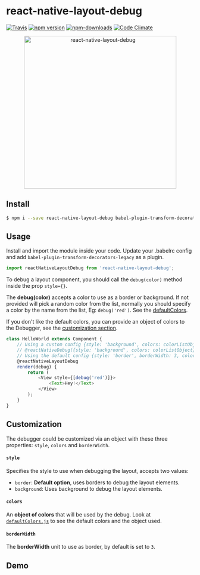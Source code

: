 # react-native-layout-debug

[![Travis](https://img.shields.io/travis/carloscuesta/react-native-layout-debug.svg?style=flat-square)](https://travis-ci.org/carloscuesta/react-native-layout-debug)
[![npm version](https://img.shields.io/npm/v/react-native-layout-debug.svg?style=flat-square)](https://www.npmjs.com/package/react-native-layout-debug)
[![npm-downloads](https://img.shields.io/npm/dt/react-native-layout-debug.svg?style=flat-square)](https://www.npmjs.com/package/react-native-layout-debug)
[![Code Climate](https://img.shields.io/codeclimate/github/carloscuesta/react-native-layout-debug.svg?style=flat-square)](https://codeclimate.com/github/carloscuesta/react-native-layout-debug)

<p align="center">
	<a href="#">
		<img src="https://cloud.githubusercontent.com/assets/7629661/21727352/59de2d74-d441-11e6-9440-211592aaa561.png" width="409" alt="react-native-layout-debug">
	</a>
</p>

## Install

```bash
$ npm i --save react-native-layout-debug babel-plugin-transform-decorators-legacy
```

## Usage

Install and import the module inside your code. Update your .babelrc config and add `babel-plugin-transform-decorators-legacy` as a plugin.

```javascript
import reactNativeLayoutDebug from 'react-native-layout-debug';
```

To debug a layout component, you should call the `debug(color)` method inside the prop `style={}`.

The **debug(color)** accepts a color to use as a border or background. If not provided will pick a random color from the list, normally you should specify a color by the name from the list, Eg: `debug('red')`. See the [defaultColors](https://github.com/carloscuesta/react-native-layout-debug/blob/master/src/defaultColors.js).

If you don't like the default colors, you can provide an object of colors to the Debugger, see the [customization section](https://github.com/carloscuesta/react-native-layout-debug#customization).

```javascript
class HelloWorld extends Component {
	// Using a custom config {style: 'background', colors: colorListObject}
	// @reactNativeDebug({style: 'background', colors: colorListObject})
	// Using the default config {style: 'border', borderWidth: 3, colors: defaultColors}.
	@reactNativeLayoutDebug
	render(debug) {
		return (
			<View style={[debug('red')]}>
				<Text>Hey!</Text>
			</View>
		);
	}
}
```

## Customization

The debugger could be customized via an object with these three properties: `style`, `colors` and `borderWidth`.

#### `style`

Specifies the style to use when debugging the layout, accepts two values:

- `border`: **Default option**, uses borders to debug the layout elements.
- `background`: Uses background to debug the layout elements.

#### `colors`

An **object of colors** that will be used by the debug. Look at [`defaultColors.js`](https://github.com/carloscuesta/react-native-layout-debug/blob/master/src/defaultColors.js) to see the default colors and the object used.

#### `borderWidth`

The **borderWidth** unit to use as border, by default is set to `3`.

## Demo
